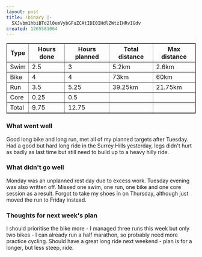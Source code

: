 ```yaml
---
layout: post
title: !binary |-
  SXJvbm1hbiBTd2l0emVybGFuZCAtIDI0IHdlZWtzIHRvIGdv
created: 1265581064
---
```

<table width="100%" border="1" align="center">
<tr width="100%"><th>Type</th>
<th>Hours done</th>
<th>Hours planned</th>
<th>Total distance</th>
<th>Max distance</th>

</tr>
<tr>
<td>Swim</td>
<td>2.5</td>
<td>3</td>
<td>5.2km</td>
<td>2.6km</td>
</tr>
<tr>
<td>Bike</td>
<td>4</td>

<td>4</td>
<td>73km</td>
<td>60km</td>
</tr>
<tr>
<td>Run</td>
<td>3.5</td>
<td>5.25</td>
<td>39.25km</td>
<td>21.75km</td>

</tr>
<tr>
<td>Core</td>
<td>0.25</td>
<td>0.5</td>
<td>&nbsp;</td>
<td>&nbsp;</td>
</tr>
<tr>
<td>Total</td>
<td>9.75</td>
<td>12.75</td>

<td>&nbsp;</td>
<td>&nbsp;</td>
</tr>
</table>
<h3>What went well</h3>
<p>Good long bike and long run, met all of my planned targets after Tuesday. Had a good but hard long ride in the Surrey Hills yesterday, legs didn't hurt as badly as last time but still need to build up to a heavy hilly ride. </p>
<h3>What didn't go well</h3>
<p>Monday was an unplanned rest day due to excess work. Tuesday evening was also written off. Missed one swim, one run, one bike and one core session as a result. Forgot to take my shoes in on Thursday, although just moved the run to Friday instead. </p>
<h3>Thoughts for next week's plan</h3>
<p>I should prioritise the bike more - I managed three runs this week but only two bikes - I can already run a half marathon, so probably need more practice cycling. Should have a great long ride next weekend - plan is for a longer, but less steep, ride. </p>
